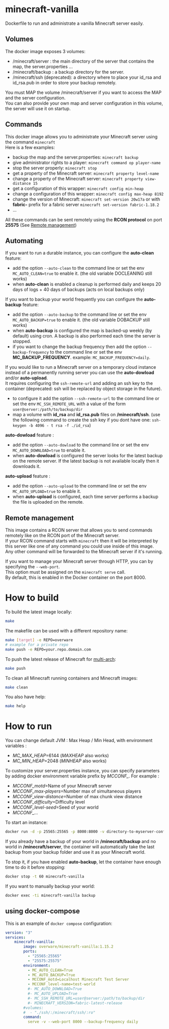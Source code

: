 # minecraft-vanilla
Dockerfile to run and administrate a vanilla Minecraft server easily.

## Volumes
The docker image exposes 3 volumes:
  - /minecraft/server  : the main directory of the server that contains the map, the server.properties ...
  - /minecraft/backup : a backup directory for the server.
  - /minecraft/ssh (deprecated): a directory where to place your id_rsa and id_rsa.pub in order to store your backup remotely.

You must MAP the volume /minecraft/server if you want to access the MAP and the server configuration.  
You can also provide your own map and server configuration in this volume, the server will use it on startup.

## Commands
This docker image allows you to administrate your Minecraft server using the command `minecraft`  
Here is a few examples:
  - backup the map and the server.properties: `minecraft backup`
  - give administrator rights to a player: `minecraft command op player-name`
  - stop the server properly: `minecraft stop`
  - get a property of the Minecraft server: `minecraft property level-name`
  - change a property of the Minecraft server: `minecraft property view-distance 15`
  - get a configuration of this wrapper: `minecraft config min-heap`
  - change a configuration of this wrapper: `minecraft config max-heap 8192`
  - change the version of Minecraft: `minecraft set-version 20w17a` or with **fabric-** prefix for a fabric server `minecraft set-version fabric-1.18.2`
  - ...

All these commands can be sent remotely using the **RCON protocol** on port **25575** (See [Remote management](#remote-management))

## Automating

If you want to run a durable instance, you can configure the **auto-clean** feature:
  - add the option `--auto-clean` to the command line or set the env `MC_AUTO_CLEAN=true` to enable it. (the old variable DOCLEANING still works)
  - when **auto-clean** is enabled a cleanup is performed daily and keeps 20 days of logs + 40 days of backups (acts on local backups only)

If you want to backup your world frequently you can configure the **auto-backup** feature:
  - add the option `--auto-backup` to the command line or set the env `MC_AUTO_BACKUP=true` to enable it. (the old variable DOBACKUP still works)
  - when **auto-backup** is configured the map is backed-up weekly (by default) using cron. A backup is also performed each time the server is stopped.
  - if you want to change the backup frequency then add the option `--backup-frequency` to the command line or set the env **MC_BACKUP_FREQUENCY**. example: `MC_BACKUP_FREQUENCY=daily`.

If you would like to run a Minecraft server on a temporary cloud instance instead of a permanently running server you can use the **auto-dowload** and/or **auto-upload**.  
It requires configuring the `ssh-remote-url` and adding an ssh key to the container (deprecated: ssh will be replaced by object storage in the future).
  - to configure it add the option `--ssh-remote-url` to the command line or set the env `MC_SSH_REMOTE_URL` with a value of the form `user@server:/path/to/backup/dir`
  - map a volume with **id_rsa** and **id_rsa.pub** files on **/minecraft/ssh**. (use the following command to create the ssh key if you dont have one: `ssh-keygen -b 4096 -
t rsa -f ./id_rsa`)

**auto-dowload** feature :
  - add the option `--auto-dowload` to the command line or set the env `MC_AUTO_DOWNLOAD=true` to enable it.
  - when **auto-dowload** is configured the server looks for the latest backup on the remote server. If the latest backup is not available locally then it downloads it.

**auto-upload** feature :
  - add the option `--auto-upload` to the command line or set the env `MC_AUTO_UPLOAD=true` to enable it.
  - when **auto-upload** is configured, each time server performs a backup the file is uploaded on the remote.

## Remote management

This image contains a RCON server that allows you to send commands remotely like on the RCON port of the Minecraft server.  
If your RCON command starts with `minecraft` then it will be interpreted by this server like one of any command you could use inside of this image.  
Any other command will be forwarded to the Minecraft server if it's running.

If you want to manage your Minecraft server through HTTP, you can by specifying the `--web-port`.  
This option must be assigned on the `minecraft serve` call.  
By default, this is enabled in the Docker container on the port 8000.

# How to build

To build the latest image locally:
```bash
make
```
The makefile can be used with a different repository name:
```bash
make [target] -e REPO=overware
# example for a private repo
make push -e REPO=your.repo.domain.com
```
To push the latest release of Minecraft for [multi-arch](https://docs.docker.com/desktop/multi-arch/):
```bash
make push
```
To clean all Minecraft running containers and Minecraft images:
```bash
make clean
```
You also have help:
```bash
make help
```

# How to run

You can change default JVM : Max Heap / Min Head, with environment variables :
  - *MC_MAX_HEAP*=6144 (*MAXHEAP* also works)
  - *MC_MIN_HEAP*=2048 (*MINHEAP* also works)

To customize your server.properties instance, you can specify parameters by adding docker environment variable prefix by *MCCONF_*.
For example :
  - *MCCONF_motd*=Name of your Minecraft server
  - *MCCONF_max-players*=Number max of simultaneous players
  - *MCCONF_view-distance*=Number of max chunk view distance
  - *MCCONF_difficulty*=Difficulty level
  - *MCCONF_level-seed*=Seed of your world
  - *MCCONF_...*

To start an instance:
```bash
docker run -d -p 25565:25565 -p 8000:8000 -v directory-to-myserver-config:/minecraft/server -v directory-to-store-backups:/minecraft/backup --name minecraft-vanilla overware/minecraft-vanilla:latest
```

If you already have a backup of your world in **/minecraft/backup** and no world in **/minecraft/server**, the container will automatically take the last backup from your backup folder and use it as your Minecraft world.

To stop it, if you have enabled **auto-backup**, let the container have enough time to do it before stopping:
```bash
docker stop -t 60 minecraft-vanilla
```

If you want to manually backup your world:
```bash
docker exec -ti minecraft-vanilla backup
```

## using docker-compose

This is an example of `docker compose` configuration:

```yml
version: "3"
services:
    minecraft-vanilla:
        image: overware/minecraft-vanilla:1.15.2
        ports:
          - "25565:25565"
          - "25575:25575"
        environment:
          - MC_AUTO_CLEAN=True
          - MC_AUTO_BACKUP=True
          - MCCONF_motd=Localhost Minecraft Test Server
          - MCCONF_level-name=test-world
          #- MC_AUTO_DOWNLOAD=True
          #- MC_AUTO_UPLOAD=True
          #- MC_SSH_REMOTE_URL=user@server:/path/to/backup/dir
          #- MINECRAFT_VERSION=fabric-latest-release
        #volumes:
        #  - "./ssh/:/minecraft/ssh/:ro"
        command:
          serve -v --web-port 8000 --backup-frequency daily

```
